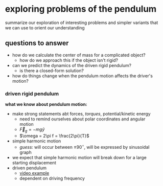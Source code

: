 # exploring problems of the pendulum
summarize our exploration of interesting problems and simpler variants that we can use to orient our understanding

## questions to answer
- how do we calculate the center of mass for a complicated object?
  - how do we approach this if the object isn't rigid?
- can we predict the dynamics of the driven rigid pendulum?
  - is there a closed-form solution?
- how do things change when the pendulum motion affects the driver's motion?

### driven rigid pendulum
**what we know about pendulum motion:**
- make strong statements abt forces, *torques*, potential/kinetic energy
  - need to remind ourselves about polar coordinates and angular motion
  - $\vec{F}_g = -mg\hat{y}$
  - $\omega = 2\pi f = \frac{2\pi}{T}$
- simple harmonic motion
  - *guess:* will occur between $\pm90^{\circ}$, will be expressed by sinusoidal graph
- we expect that simple harmonic motion will break down for a large starting displacement
- driven pendulum
  - [video example](https://youtu.be/5oGYCxkgnHQ)
  - dependent on driving frequency
